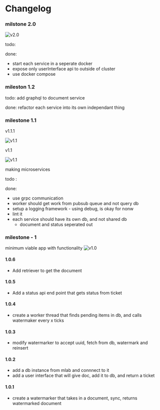 # Changelog

### milstone 2.0
![v2.0](https://github.com/moonblade/watermark/raw/dev/assets/archv2.0.png)

todo:

done:
- start each service in a seperate docker
- expose only userInterface api to outside of cluster
- use docker compose

### mileston 1.2
todo:
add graphql to document service

done:
refactor each service into its own independant thing

### milestone 1.1

v1.1.1

![v1.1](https://github.com/moonblade/watermark/raw/dev/assets/archv1.1.1.png)

v1.1

![v1.1](https://github.com/moonblade/watermark/raw/dev/assets/archv1.1.png)

making microservices

todo :

done:
- use grpc communication
- worker should get work from pubsub queue and not query db
- setup a logging framework - using debug, is okay for nonw
- lint it
- each service should have its own db, and not shared db
    - document and status seperated out

### milestone - 1
minimum viable app with functionality
![v1.0](https://github.com/moonblade/watermark/raw/dev/assets/archv1.0.png)

#### 1.0.6
- Add retriever to get the document

#### 1.0.5
- Add a status api end point that gets status from ticket

#### 1.0.4
- create a worker thread that finds pending items in db, and calls watermaker every x ticks

#### 1.0.3
- modify watermarker to accept uuid, fetch from db, watermark and reinsert

#### 1.0.2
- add a db instance from mlab and connnect to it
- add a user interface that will give doc, add it to db, and return a ticket

#### 1.0.1
- create a watermarker that takes in a document, sync, returns watermarked document
